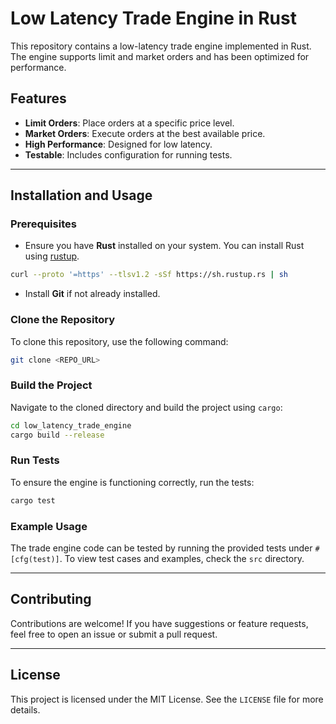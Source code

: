# Low Latency Trade Engine in Rust

This repository contains a low-latency trade engine implemented in Rust. The engine supports limit and market orders and has been optimized for performance. 

## Features
- **Limit Orders**: Place orders at a specific price level.
- **Market Orders**: Execute orders at the best available price.
- **High Performance**: Designed for low latency.
- **Testable**: Includes configuration for running tests.

---

## Installation and Usage

### Prerequisites
- Ensure you have **Rust** installed on your system. You can install Rust using [rustup](https://rustup.rs/).

```bash
curl --proto '=https' --tlsv1.2 -sSf https://sh.rustup.rs | sh
```

- Install **Git** if not already installed.

### Clone the Repository

To clone this repository, use the following command:

```bash
git clone <REPO_URL>
```

### Build the Project

Navigate to the cloned directory and build the project using `cargo`:

```bash
cd low_latency_trade_engine
cargo build --release
```

### Run Tests

To ensure the engine is functioning correctly, run the tests:

```bash
cargo test
```

### Example Usage

The trade engine code can be tested by running the provided tests under `#[cfg(test)]`. To view test cases and examples, check the `src` directory.

---

## Contributing

Contributions are welcome! If you have suggestions or feature requests, feel free to open an issue or submit a pull request.

---

## License

This project is licensed under the MIT License. See the `LICENSE` file for more details.
